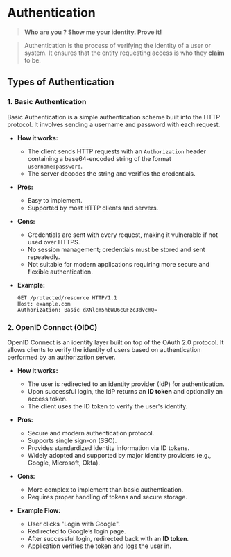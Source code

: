 # Authentication

> **Who are you ? Show me your identity. Prove it!**

> Authentication is the process of verifying the identity of a user or system. It ensures that the entity requesting access is who they **claim** to be.


## Types of Authentication

### 1. **Basic Authentication**

Basic Authentication is a simple authentication scheme built into the HTTP protocol. It involves sending a username and password with each request.

- **How it works:**
  - The client sends HTTP requests with an `Authorization` header containing a base64-encoded string of the format `username:password`.
  - The server decodes the string and verifies the credentials.

- **Pros:**
  - Easy to implement.
  - Supported by most HTTP clients and servers.

- **Cons:**
  - Credentials are sent with every request, making it vulnerable if not used over HTTPS.
  - No session management; credentials must be stored and sent repeatedly.
  - Not suitable for modern applications requiring more secure and flexible authentication.

- **Example:**
  ```http
  GET /protected/resource HTTP/1.1
  Host: example.com
  Authorization: Basic dXNlcm5hbWU6cGFzc3dvcmQ=

### 2. **OpenID Connect (OIDC)**

OpenID Connect is an identity layer built on top of the OAuth 2.0 protocol. It allows clients to verify the identity of users based on authentication performed by an authorization server.

- **How it works:**
  - The user is redirected to an identity provider (IdP) for authentication.
  - Upon successful login, the IdP returns an **ID token** and optionally an access token.
  - The client uses the ID token to verify the user's identity.


- **Pros:**
  - Secure and modern authentication protocol.
  - Supports single sign-on (SSO).
  - Provides standardized identity information via ID tokens.
  - Widely adopted and supported by major identity providers (e.g., Google, Microsoft, Okta).


- **Cons:**
  - More complex to implement than basic authentication.
  - Requires proper handling of tokens and secure storage.


- **Example Flow:**
  - User clicks "Login with Google".
  - Redirected to Google’s login page.
  - After successful login, redirected back with an **ID token**.
  - Application verifies the token and logs the user in.
  
